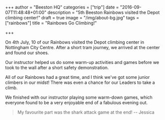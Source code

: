 +++
author = "Beeston HQ"
categories = ["trip"]
date = "2016-09-07T11:48:48+01:00"
description = "5th Beeston Rainbows visited the Depot climbing center!"
draft = true
image = "/img/about-bg.jpg"
tags = ["rainbows"]
title = "Rainbows Go Climbing!"

+++

On 4th July, 10 of our Rainbows visited the Depot climbing center in Nottingham City Centre. After a short tram journey, we arrived at the center and found our shoes.

Our instructor helped us do some warm-up activities and games before we took to the wall after a short safety demonstration.

All of our Rainbows had a great time, and I think we've got some junior climbers in our midst! There was even a chance for our Leaders to take a climb.

We finished with our instructor playing some warm-down games, which everyone found to be a very enjoyable end of a fabulous evening out.

> My favourite part was the shark attack game at the end! -- Jessica

